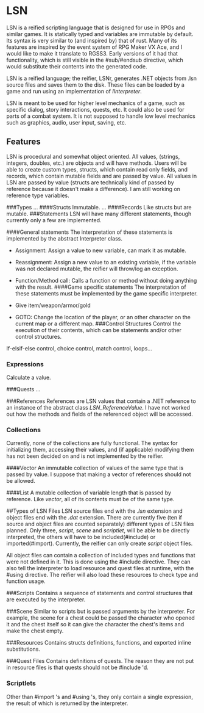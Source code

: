 # LSN
LSN is a reified scripting language that is designed for use in RPGs and similar games. It is statically typed and variables are immutable by default. Its syntax is very similar to (and inspired by) that of rust. Many of its features are inspired by the event system of RPG Maker VX Ace, and I would like to make it translate to RGSS3. Early versions of it had that functionality, which is still visible in the #sub/#endsub directive, which would substitute their contents into the generated code.

LSN is a reified language; the reifier, LSNr, generates .NET objects from .lsn source files and saves them to the disk. These files can be loaded by a game and run using an implementation of *IInterpreter*.

LSN is meant to be used for higher level mechanics of a game, such as specific dialog, story interactions, quests, etc. It could also be used for parts of a combat system. It is not supposed to handle low level mechanics such as graphics, audio, user input, saving, etc. 

## Features
LSN is procedural and somewhat object oriented. All values, (strings, integers, doubles, etc.) are objects and will have methods. Users will be able to create custom types, structs, which contain read only fields, and records, which contain mutable fields and are passed by value. All values in LSN are passed by value (structs are technically kind of passed by reference because it doesn't make a difference). I am still working on reference type variables.

###Types
...
####Structs
Immutable. ...
####Records
Like structs but are mutable.
###Statements
LSN will have many different statements, though currently only a few are implemented.

####General statements
The interpretation of these statements is implemented by the abstract Interpreter class.

* Assignment: Assign a value to new variable, can mark it as mutable.
* Reassignment: Assign a new value to an existing variable, if the variable was not declared mutable, the reifier will throw/log an exception.
* Function/Method call: Calls a function or method without doing anything with the result.
####Game specific statements
The interpretation of these statements must be implemented by the game specific interpreter.

* Give item/weapon/armor/gold
* GOTO: Change the location of the player, or an other character on the current map or a different map.
###Control Structures
Control the execution of their contents, which can be statements and/or other control structures.

If-elsif-else control, choice control, match control, loops...

### Expressions
Calculate a value.

###Quests
...

###References
References are LSN values that contain a .NET reference to an instance of the abstract class *LSN_ReferenceValue*. I have not worked out how the methods and fields of the referenced object will be accessed.

### Collections
Currently, none of the collections are fully functional. The syntax for initializing them, accessing their values, and (if applicable) modifying them has not been decided on and is not implemented by the reifier.

####Vector
An immutable collection of values of the same type that is passed by value. I suppose that making a vector of references should not be allowed.

####List
A mutable collection of variable length that is passed by reference. Like *vector*, all of its contents must be of the same type.


##Types of LSN Files
LSN source files end with the *.lsn* extension and object files end with the *.dat* extension. There are currently five (ten if source and object files are counted separately) different types of LSN files planned. Only three, *script*, *scene* and *scriptlet*, will be able to be directly interpreted, the others will have to be included(#include) or imported(#import). Currently, the reifier can only create *script* object files.

All object files can contain a collection of included types and functions that were not defined in it.
This is done using the #include directive. They can also tell the interpreter to load resource and quest files at runtime, with the #using directive. The reifier will also load these resources to check type and function usage.

###Scripts
Contains a sequence of statements and control structures that are executed by the interpreter.

###Scene
Similar to scripts but is passed arguments by the interpreter. For example, the scene for a chest could be passed the character who opened it and the chest itself so it can give the character the chest's items and make the chest empty.

###Resources
Contains structs definitions, functions, and exported inline substitutions.

###Quest Files
Contains definitions of quests. The reason they are not put in resource files is that quests should not be #include 'd.

### Scriptlets
Other than #import 's and #using 's, they only contain a single expression, the result of which is returned by the interpreter.
